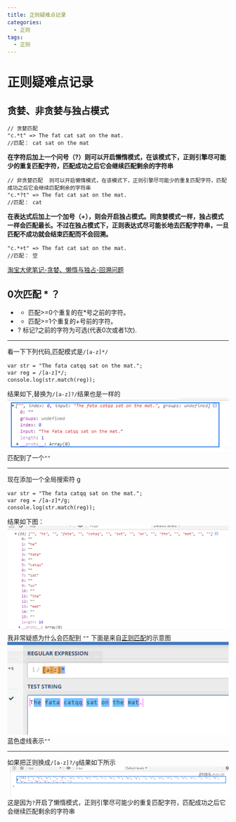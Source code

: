 ```yaml
---
title: 正则疑难点记录
categories: 
  - 正则
tags: 
  - 正则
---
```

# 正则疑难点记录

## 贪婪、非贪婪与独占模式

```
// 贪婪匹配
"c.*t" => The fat cat sat on the mat.
//匹配： cat sat on the mat
```

**在字符后加上一个问号（?）则可以开启懒惰模式，在该模式下，正则引擎尽可能少的重复匹配字符，匹配成功之后它会继续匹配剩余的字符串**

```
// 非贪婪匹配  则可以开启懒惰模式，在该模式下，正则引擎尽可能少的重复匹配字符，匹配成功之后它会继续匹配剩余的字符串
"c.*?t" => The fat cat sat on the mat.
//匹配： cat
```

**在表达式后加上一个加号（+），则会开启独占模式。同贪婪模式一样，独占模式一样会匹配最长。不过在独占模式下，正则表达式尽可能长地去匹配字符串，一旦匹配不成功就会结束匹配而不会回溯。**

```
"c.*+t" => The fat cat sat on the mat.
//匹配： 空
```

[淘宝大佬笔记-贪婪、懒惰与独占-回溯问题](https://www.cnblogs.com/study-everyday/p/7426862.html)  

## 0次匹配 * ？
  - * 匹配>=0个重复的在*号之前的字符。
  - + 匹配>=1个重复的+号前的字符。
- ? 标记?之前的字符为可选(代表0次或者1次).

***
看一下下列代码,匹配模式是`/[a-z]*/`

```
var str = "The fata catqq sat on the mat.";
var reg = /[a-z]*/;
console.log(str.match(reg));
```

结果如下,替换为`/[a-z]?/`结果也是一样的
![疑难点记录](疑难点记录/bg1.png)  
匹配到了一个`""`
***
现在添加一个全局搜索符 g

```
var str = "The fata catqq sat on the mat.";
var reg = /[a-z]*/g;
console.log(str.match(reg));
```

结果如下图：
![疑难点记录](疑难点记录/bg2.png)  
我非常疑惑为什么会匹配到 `""` 下面是来自[正则匹配](https://regex101.com/r/7m8me5/1)的示意图  
![疑难点记录](疑难点记录/bg3.png)
蓝色虚线表示`""`
***
如果把正则换成`/[a-z]?/g`结果如下所示  
![疑难点记录](疑难点记录/bg4.png)
这是因为`?`开启了懒惰模式，正则引擎尽可能少的重复匹配字符，匹配成功之后它会继续匹配剩余的字符串  
